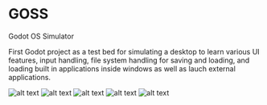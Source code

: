 # GOSS
Godot OS Simulator

First Godot project as a test bed for simulating a desktop to learn various UI features, input handling, file system handling for saving and loading, and loading built in applications inside windows as well as lauch external applications.

![alt text](https://github.com/kewsonagi/GOSS/blob/main/Screenshot%202025-09-02%20075415.png?raw=true)
![alt text](https://github.com/kewsonagi/GOSS/blob/main/Screenshot%202025-09-02%20075157.png?raw=true)
![alt text](https://github.com/kewsonagi/GOSS/blob/main/Screenshot%202025-09-02%20075128.png?raw=true)
![alt text](https://github.com/kewsonagi/GOSS/blob/main/Screenshot%202025-08-10%20183823.png?raw=true)
![alt text](https://github.com/kewsonagi/GOSS/blob/main/Screenshot%202025-08-10%20183807.png?raw=true)
